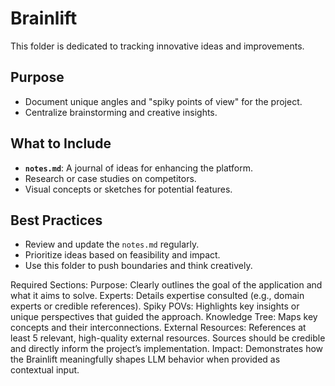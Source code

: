 # Brainlift

This folder is dedicated to tracking innovative ideas and improvements.

## Purpose
- Document unique angles and "spiky points of view" for the project.
- Centralize brainstorming and creative insights.

## What to Include
- **`notes.md`**: A journal of ideas for enhancing the platform.
- Research or case studies on competitors.
- Visual concepts or sketches for potential features.

## Best Practices
- Review and update the `notes.md` regularly.
- Prioritize ideas based on feasibility and impact.
- Use this folder to push boundaries and think creatively.


Required Sections:
Purpose: Clearly outlines the goal of the application and what it aims to solve.
Experts: Details expertise consulted (e.g., domain experts or credible references).
Spiky POVs: Highlights key insights or unique perspectives that guided the approach.
Knowledge Tree: Maps key concepts and their interconnections.
External Resources:
References at least 5 relevant, high-quality external resources.
Sources should be credible and directly inform the project’s implementation.
Impact:
Demonstrates how the Brainlift meaningfully shapes LLM behavior when provided as contextual input.

